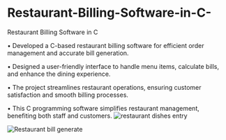 # Restaurant-Billing-Software-in-C-
Restaurant Billing Software in C  

•	Developed a C-based restaurant billing software for efficient order management and accurate bill generation.

•	Designed a user-friendly interface to handle menu items, calculate bills, and enhance the dining experience.

•	The project streamlines restaurant operations, ensuring customer satisfaction and smooth billing processes.

•	This C programming software simplifies restaurant management, benefiting both staff and customers.
![restaurant dishes entry](https://github.com/palashmajhi23/Restaurant-Billing-Software-in-C-/assets/128633751/b3b69dc0-d008-4093-9131-bc5a0afc6d82)

![Restaurant bill generate](https://github.com/palashmajhi23/Restaurant-Billing-Software-in-C-/assets/128633751/77c4dd9e-59e1-4b5e-8f6a-1f44c4ca38f2)
